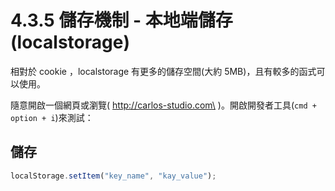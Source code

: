 # 4.3.5 儲存機制 - 本地端儲存\(localstorage\)

相對於 cookie ，localstorage 有更多的儲存空間\(大約 5MB\)，且有較多的函式可以使用。

隨意開啟一個網頁或瀏覽\( http://carlos-studio.com\ )。開啟開發者工具\(`cmd + option + i`\)來測試：

## 儲存

```js
localStorage.setItem("key_name", "kay_value");
```



